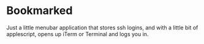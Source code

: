Bookmarked
==========

Just a little menubar application that stores ssh logins, and with a little bit of applescript, opens up iTerm or Terminal and logs you in. 
